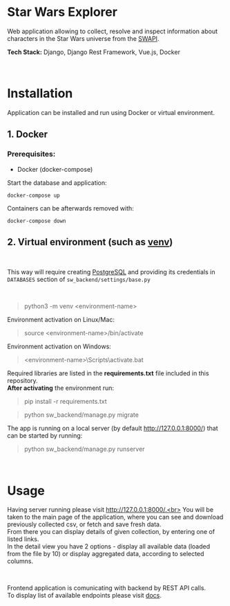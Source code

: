 # Star Wars Explorer

Web application allowing to collect, resolve and inspect information about characters
in the Star Wars universe from the [SWAPI](https://pipedream.com/apps/swapi).   

**Tech Stack:** Django, Django Rest Framework, Vue.js, Docker

<br>

# Installation

Application can be installed and run using Docker or virtual environment.

## 1. Docker

### Prerequisites:
- Docker (docker-compose)


Start the database and application:
```shell
docker-compose up
```

Containers can be afterwards removed with:
```shell
docker-compose down
```

## 2. Virtual environment (such as [venv](https://docs.python.org/3/library/venv.html))
 
<br>

This way will require creating [PostgreSQL](https://www.postgresql.org) and providing its credentials in `DATABASES` section of `sw_backend/settings/base.py`

<br>

> python3 -m venv \<environment-name\>

Environment activation on Linux/Mac:
> source \<environment-name\>/bin/activate

Environment activation on Windows:
> \<environment-name\>\Scripts\activate.bat

Required libraries are listed in the **requirements.txt** file included in this repository.  
**After activating** the environment run: 

> pip install -r requirements.txt

> python sw_backend/manage.py migrate

The app is running on a local server (by default http://127.0.0.1:8000/) that can be started by running:
> python sw_backend/manage.py runserver

<br>

# Usage
 
Having server running please visit http://127.0.0.1:8000/.<br>
You will be taken to the main page of the application, where you can see and download previously collected csv, or fetch and save fresh data.<br>
From there you can display details of given collection, by entering one of listed links.<br>
In the detail view you have 2 options - display all available data (loaded from the file by 10) or display aggregated data, according to selected columns.

<br>

Frontend application is comunicating with backend by REST API calls.<br>
To display list of available endpoints please visit [docs](http://127.0.0.1:8000/docs/).
